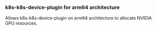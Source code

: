 ### k8s-k8s-device-plugin for arm64 architecture

Allows k8s-k8s-device-plugin on arm64 architecture to allocate  NVIDIA GPU resources.
